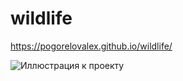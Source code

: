 
# wildlife


https://pogorelovalex.github.io/wildlife/

![Иллюстрация к проекту](https://github.com/PogorelovAlex/wildlive/blob/main/Gitpicture.jpg)
